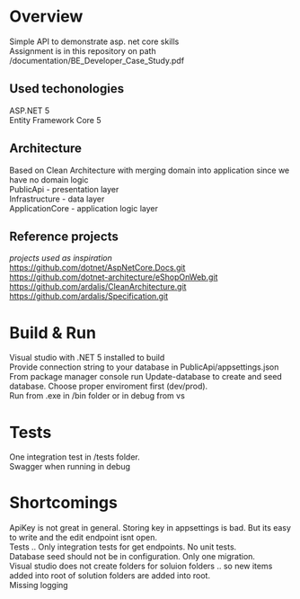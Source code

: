 # Overview
Simple API to demonstrate asp. net core skills  
Assignment is in this repository on path /documentation/BE_Developer_Case_Study.pdf  

## Used techonologies
ASP.NET 5  
Entity Framework Core 5

## Architecture
Based on Clean Architecture with merging domain into application since we have no domain logic  
PublicApi - presentation layer  
Infrastructure - data layer  
ApplicationCore - application logic layer  


## Reference projects
*projects used as  inspiration*  
https://github.com/dotnet/AspNetCore.Docs.git  
https://github.com/dotnet-architecture/eShopOnWeb.git  
https://github.com/ardalis/CleanArchitecture.git  
https://github.com/ardalis/Specification.git  



# Build & Run
Visual studio with .NET 5 installed to build  
Provide connection string to your database in PublicApi/appsettings.json  
From package manager console run Update-database to create and seed database. Choose proper enviroment first (dev/prod).  
Run from .exe in /bin folder or in debug from vs  


# Tests
One integration test in /tests folder.  
Swagger when running in debug


# Shortcomings
ApiKey is not great in general. Storing key in appsettings is bad. But its easy to write and the edit endpoint isnt open.  
Tests .. Only integration tests for get endpoints. No unit tests.  
Database seed should not be in configuration. Only one migration.      
Visual studio does not create folders for soluion folders .. so new items added into root of solution folders are added into root.  
Missing logging  

